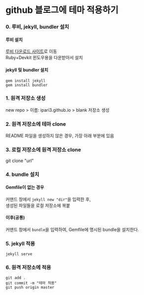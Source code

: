 # github 블로그에 테마 적용하기
### 0. 루비, jekyll, bundler 설치
#### 루비 설치  
[루비 다운로드 사이트](https://rubyinstaller.org/downloads/)로 이동  
Ruby+Devkit 윈도우용을 다운받아서 설치  

#### jekyll 및 bundler 설치
```
gem install jekyll
gem install bundler
```

### 1. 원격 저장소 생성
new repo > 이름: ipari3.github.io > blank 저장소 생성

### 2. 원격 저장소에 테마 clone
README 파일을 생성하지 않은 경우, 가장 아래 부분에 있음

### 3. 로컬 저장소에 원격 저장소 clone
git clone "url"

### 4. bundle 설치
#### Gemfile이 없는 경우
커맨드 창에서 `jekyll new "dir"`을 입력한 후,  
생성된 파일들을 로컬 저장소에 복붙
#### 이후(공통)
커맨드 창에서 `bundle`을 입력하여, Gemfile에 명시된 bundle을 설치한다.

### 5. jekyll 적용
```
jekyll serve
```

### 6. 원격 저장소에 적용
```
git add .
git commit -m "테마 적용"
git push origin master
```
